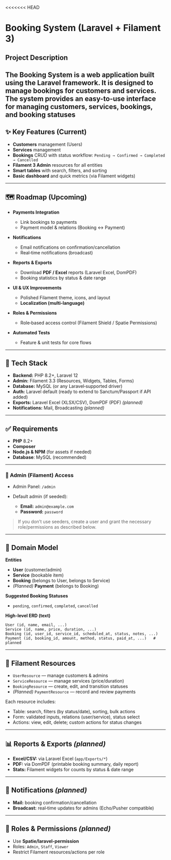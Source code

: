 <<<<<<< HEAD


# Booking System (Laravel + Filament 3)

## Project Description
The Booking System is a web application built using the Laravel framework. It is designed to manage bookings for customers and services. The system provides an easy-to-use interface for managing customers, services, bookings, and booking statuses
---

## ✨ Key Features (Current)

* **Customers** management (Users)
* **Services** management
* **Bookings** CRUD with status workflow: `Pending → Confirmed → Completed → Cancelled`
* **Filament 3 Admin** resources for all entities
* **Smart tables** with search, filters, and sorting
* **Basic dashboard** and quick metrics (via Filament widgets)

---

## 🗺️ Roadmap (Upcoming)

* **Payments Integration**

  * Link bookings to payments
  * Payment model & relations (Booking ↔ Payment)
* **Notifications**

  * Email notifications on confirmation/cancellation
  * Real‑time notifications (broadcast)
* **Reports & Exports**

  * Download **PDF / Excel** reports (Laravel Excel, DomPDF)
  * Booking statistics by status & date range
* **UI & UX Improvements**

  * Polished Filament theme, icons, and layout
  * **Localization (multi‑language)**
* **Roles & Permissions**

  * Role‑based access control (Filament Shield / Spatie Permissions)
* **Automated Tests**

  * Feature & unit tests for core flows

---

## 🧰 Tech Stack

* **Backend:** PHP 8.2+, Laravel 12
* **Admin:** Filament 3.3 (Resources, Widgets, Tables, Forms)
* **Database:** MySQL (or any Laravel‑supported driver)
* **Auth:** Laravel default (ready to extend to Sanctum/Passport if API added)
* **Exports:** Laravel Excel (XLSX/CSV), DomPDF (PDF) *(planned)*
* **Notifications:** Mail, Broadcasting *(planned)*

---

## ✅ Requirements

* **PHP** 8.2+
* **Composer**
* **Node.js & NPM** (for assets if needed)
* **Database**: MySQL (recommended)

---


### 🔑 Admin (Filament) Access

* Admin Panel: `/admin`
* Default admin (if seeded):

  * **Email:** `admin@example.com`
  * **Password:** `password`

> If you don’t use seeders, create a user and grant the necessary role/permissions as described below.

---

## 🧱 Domain Model

**Entities**

* **User** (customer/admin)
* **Service** (bookable item)
* **Booking** (belongs to User, belongs to Service)
* *(Planned)* **Payment** (belongs to Booking)

**Suggested Booking Statuses**

* `pending`, `confirmed`, `completed`, `cancelled`

**High‑level ERD (text)**

```
User (id, name, email, ...)
Service (id, name, price, duration, ...)
Booking (id, user_id, service_id, scheduled_at, status, notes, ...)
Payment (id, booking_id, amount, method, status, paid_at, ...)   # planned
```

---

## 🧩 Filament Resources

* `UserResource` — manage customers & admins
* `ServiceResource` — manage services (price/duration)
* `BookingResource` — create, edit, and transition statuses
* *(Planned)* `PaymentResource` — record and review payments

Each resource includes:

* Table: search, filters (by status/date), sorting, bulk actions
* Form: validated inputs, relations (user/service), status select
* Actions: view, edit, delete; custom actions for status changes

---

## 📊 Reports & Exports *(planned)*

* **Excel/CSV:** via Laravel Excel (`app/Exports/*`)
* **PDF:** via DomPDF (printable booking summary, daily report)
* **Stats:** Filament widgets for counts by status & date range

---

## 🔔 Notifications *(planned)*

* **Mail:** booking confirmation/cancellation
* **Broadcast:** real‑time updates for admins (Echo/Pusher compatible)

---

## 🔐 Roles & Permissions *(planned)*

* Use **Spatie/laravel-permission**
* Roles: `Admin`, `Staff`, `Viewer`
* Restrict Filament resources/actions per role



